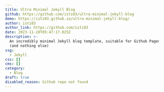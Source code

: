 ```yaml
---
title: Ultra Minimal Jekyll Blog
github: https://github.com/isti03/ultra-minimal-jekyll-blog
demo: https://isti03.github.io/ultra-minimal-jekyll-blog/
author: isti03
author_link: https://github.com/isti03
date: 2023-11-28T05:47:17.025Z
description: >-
  An incredibly minimal Jekyll blog template, suitable for Github Pages blogging
  (and nothing else)
ssg:
  - Jekyll
css: []
cms: []
category:
  - Blog
draft: true
disabled_reason: Github repo not found
---
```

